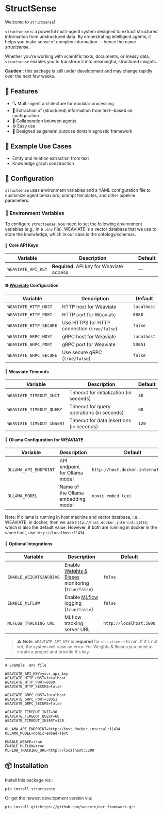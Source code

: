 # StructSense

Welcome to `structsense`!

`structsense` is a powerful multi-agent system designed to extract structured information from unstructured data. By orchestrating intelligent agents, it helps you make sense of complex information — hence the name *structsense*.

Whether you're working with scientific texts, documents, or messy data, `structsense` enables you to transform it into meaningful, structured insights.

**Caution:**: this package is still under development and may change rapidly over the next few weeks.

## 🚀 Features

- 🔍 Multi-agent architecture for modular processing
- 📑 Extraction of (structured) information from text--based on configuration
- 🤝 Collaboration between agents
- ⚙️ Easy use
- 🧠 Designed as general purpose domain agnostic framework

## 🧠 Example Use Cases
- Entity and relation extraction from text
- Knowledge graph construction

## 📄 Configuration
`structsense` uses environment variables and a YAML configuration file to customize agent behaviors, prompt templates, and other pipeline parameters.

### 🔧 Environment Variables

To configure `structsense`, you need to set the following environment variables (e.g., in a `.env` file). WEAVIATE is a vector database that we use to store the knolwledge, which in our case is the ontology/schemas.

#### 🧠 Core API Keys

| Variable              | Description                                  | Default           |
|-----------------------|----------------------------------------------|-------------------|
| `WEAVIATE_API_KEY`    | **Required.** API key for Weaviate access    | —                 |

#### 🌐 [Weaviate](https://weaviate.io/) Configuration

| Variable                   | Description                                  | Default   |
|---------------------------|----------------------------------------------|-----------|
| `WEAVIATE_HTTP_HOST`      | HTTP host for Weaviate                       | `localhost` |
| `WEAVIATE_HTTP_PORT`      | HTTP port for Weaviate                       | `8080`    |
| `WEAVIATE_HTTP_SECURE`    | Use HTTPS for HTTP connection (`true/false`) | `false`   |
| `WEAVIATE_GRPC_HOST`      | gRPC host for Weaviate                       | `localhost` |
| `WEAVIATE_GRPC_PORT`      | gRPC port for Weaviate                       | `50051`   |
| `WEAVIATE_GRPC_SECURE`    | Use secure gRPC (`true/false`)              | `false`   |

#### 🧪 Weaviate Timeouts 

| Variable                   | Description                                  | Default   |
|---------------------------|----------------------------------------------|-----------|
| `WEAVIATE_TIMEOUT_INIT`   | Timeout for initialization (in seconds)     | `30`      |
| `WEAVIATE_TIMEOUT_QUERY`  | Timeout for query operations (in seconds)   | `60`      |
| `WEAVIATE_TIMEOUT_INSERT` | Timeout for data insertions (in seconds)    | `120`     |

#### 🤖 Ollama Configuration for WEAVIATE

| Variable              | Description                                   | Default                                 |
|-----------------------|-----------------------------------------------|-----------------------------------------|
| `OLLAMA_API_ENDPOINT` | API endpoint for Ollama model                 | `http://host.docker.internal:11434`     |
| `OLLAMA_MODEL`        | Name of the Ollama embedding model            | `nomic-embed-text`                      |

 Note: If ollama is running in host machine and vector database, i.e., WEAVIATE, in docker, then we use `http://host.docker.internal:11434`, which is also the default value. However, if both are running in docker in the same host, use `http://localhost:11434 `.
#### 🧵 Optional Integrations

| Variable               | Description                                                                | Default           |
|------------------------|----------------------------------------------------------------------------|-------------------|
| `ENABLE_WEIGHTSANDBIAS` | Enable [Weights & Biases](https://wandb.ai/site) monitoring (`true/false`) | `false`           |
| `ENABLE_MLFLOW`        | Enable [MLflow](https://mlflow.org/) logging (`true/false`)                | `false`           |
| `MLFLOW_TRACKING_URL`  | MLflow tracking server URL                                                 | `http://localhost:5000` |

> ⚠️ **Note**: `WEAVIATE_API_KEY` is **required** for `structsense` to run. If it's not set, the system will raise an error.
>   For Weights & Biases you need to create a project and provide it's key.

---

```shell
# Example .env file

WEAVIATE_API_KEY=your_api_key
WEAVIATE_HTTP_HOST=localhost
WEAVIATE_HTTP_PORT=8080
WEAVIATE_HTTP_SECURE=false

WEAVIATE_GRPC_HOST=localhost
WEAVIATE_GRPC_PORT=50051
WEAVIATE_GRPC_SECURE=false

WEAVIATE_TIMEOUT_INIT=30
WEAVIATE_TIMEOUT_QUERY=60
WEAVIATE_TIMEOUT_INSERT=120

OLLAMA_API_ENDPOINT=http://host.docker.internal:11434
OLLAMA_MODEL=nomic-embed-text

ENABLE_WEAVE=true
ENABLE_MLFLOW=true
MLFLOW_TRACKING_URL=http://localhost:5000
```

## 📦 Installation
Install this package via :

```sh
pip install structsense
```

Or get the newest development version via:

```sh
pip install git+https://github.com/sensein/ner_framework.git
```